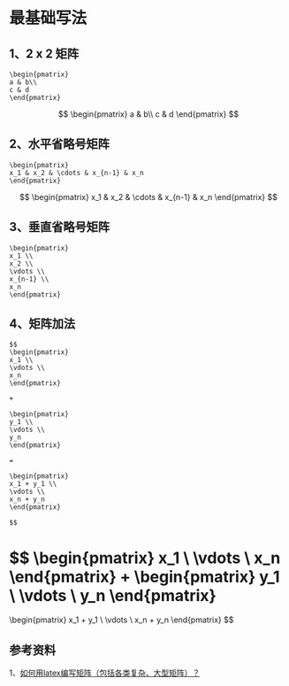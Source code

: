 # 最基础写法

## 1、2 x 2 矩阵
```
\begin{pmatrix}
a & b\\
c & d
\end{pmatrix}
```

$$ 
\begin{pmatrix}
a & b\\
c & d
\end{pmatrix}
$$

## 2、水平省略号矩阵

```
\begin{pmatrix}
x_1 & x_2 & \cdots & x_{n-1} & x_n
\end{pmatrix}
```

$$ 
\begin{pmatrix}
x_1 & x_2 & \cdots & x_{n-1} & x_n
\end{pmatrix}
$$

## 3、垂直省略号矩阵

```
\begin{pmatrix}
x_1 \\
x_2 \\
\vdots \\
x_{n-1} \\ 
x_n
\end{pmatrix}
```

## 4、矩阵加法

```
$$
\begin{pmatrix}
x_1 \\
\vdots \\
x_n
\end{pmatrix}

+

\begin{pmatrix}
y_1 \\
\vdots \\
y_n
\end{pmatrix}

=

\begin{pmatrix}
x_1 + y_1 \\
\vdots \\
x_n + y_n
\end{pmatrix}

$$
```

$$
\begin{pmatrix}
x_1 \\
\vdots \\
x_n
\end{pmatrix}
+
\begin{pmatrix}
y_1 \\
\vdots \\
y_n
\end{pmatrix}
=
\begin{pmatrix}
x_1 + y_1 \\
\vdots \\
x_n + y_n
\end{pmatrix}
$$

## 参考资料

1、[如何用latex编写矩阵（包括各类复杂、大型矩阵）？](https://zhuanlan.zhihu.com/p/266267223)